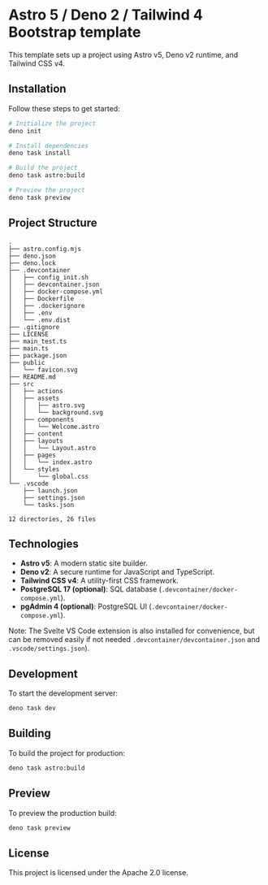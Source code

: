 # Astro 5 / Deno 2 / Tailwind 4 Bootstrap template

This template sets up a project using Astro v5, Deno v2 runtime, and Tailwind
CSS v4.

## Installation

Follow these steps to get started:

```bash
# Initialize the project
deno init

# Install dependencies
deno task install

# Build the project
deno task astro:build

# Preview the project
deno task preview
```

## Project Structure

```
.
├── astro.config.mjs
├── deno.json
├── deno.lock
├── .devcontainer
│   ├── config_init.sh
│   ├── devcontainer.json
│   ├── docker-compose.yml
│   ├── Dockerfile
│   ├── .dockerignore
│   ├── .env
│   └── .env.dist
├── .gitignore
├── LICENSE
├── main_test.ts
├── main.ts
├── package.json
├── public
│   └── favicon.svg
├── README.md
├── src
│   ├── actions
│   ├── assets
│   │   ├── astro.svg
│   │   └── background.svg
│   ├── components
│   │   └── Welcome.astro
│   ├── content
│   ├── layouts
│   │   └── Layout.astro
│   ├── pages
│   │   └── index.astro
│   └── styles
│       └── global.css
└── .vscode
    ├── launch.json
    ├── settings.json
    └── tasks.json

12 directories, 26 files
```

## Technologies

- **Astro v5**: A modern static site builder.
- **Deno v2**: A secure runtime for JavaScript and TypeScript.
- **Tailwind CSS v4**: A utility-first CSS framework.
- **PostgreSQL 17 (optional)**: SQL database
  (`.devcontainer/docker-compose.yml`).
- **pgAdmin 4 (optional)**: PostgreSQL UI (`.devcontainer/docker-compose.yml`).

Note: The Svelte VS Code extension is also installed for convenience, but can be
removed easily if not needed `.devcontainer/devcontainer.json` and
`.vscode/settings.json`).

## Development

To start the development server:

```bash
deno task dev
```

## Building

To build the project for production:

```bash
deno task astro:build
```

## Preview

To preview the production build:

```bash
deno task preview
```

## License

This project is licensed under the Apache 2.0 license.
